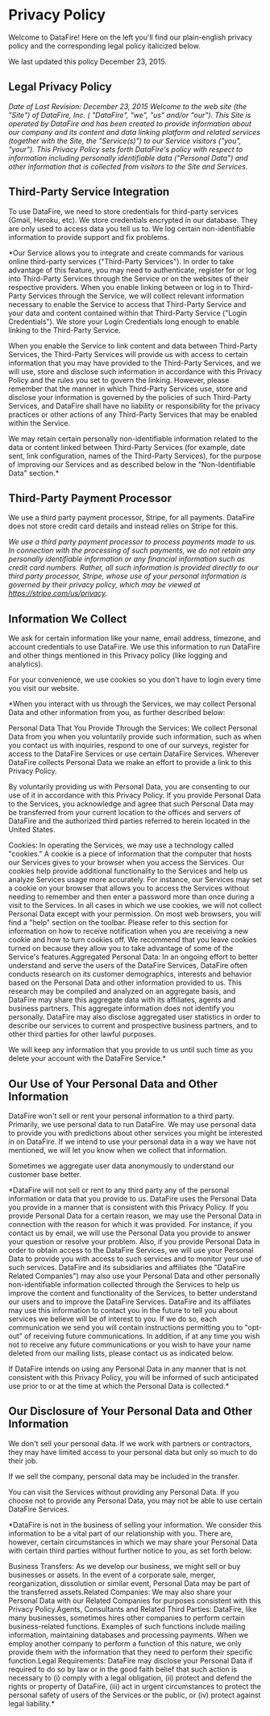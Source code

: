 # Privacy Policy
Welcome to DataFire! Here on the left you'll find our plain-english privacy policy and the corresponding legal policy italicized below.

We last updated this policy December 23, 2015.

## Legal Privacy Policy
*Date of Last Revision: December 23, 2015
Welcome to the web site (the "Site") of DataFire, Inc. ( "DataFire", "we", "us" and/or "our"). This Site is operated by DataFire and has been created to provide information about our company and its content and data linking platform and related services (together with the Site, the "Service(s)") to our Service visitors ("you", "your"). This Privacy Policy sets forth DataFire's policy with respect to information including personally identifiable data ("Personal Data") and other information that is collected from visitors to the Site and Services.*

## Third-Party Service Integration
To use DataFire, we need to store credentials for third-party services (Gmail, Heroku, etc). We store credentials encrypted in our database. They are only used to access data you tell us to. We log certain non-identifiable information to provide support and fix problems.

*Our Service allows you to integrate and create commands for various online third-party services ("Third-Party Services"). In order to take advantage of this feature, you may need to authenticate, register for or log into Third-Party Services through the Service or on the websites of their respective providers. When you enable linking between or log in to Third-Party Services through the Service, we will collect relevant information necessary to enable the Service to access that Third-Party Service and your data and content contained within that Third-Party Service ("Login Credentials"). We store your Login Credentials long enough to enable linking to the Third-Party Service.

When you enable the Service to link content and data between Third-Party Services, the Third-Party Services will provide us with access to certain information that you may have provided to the Third-Party Services, and we will use, store and disclose such information in accordance with this Privacy Policy and the rules you set to govern the linking. However, please remember that the manner in which Third-Party Services use, store and disclose your information is governed by the policies of such Third-Party Services, and DataFire shall have no liability or responsibility for the privacy practices or other actions of any Third-Party Services that may be enabled within the Service.

We may retain certain personally non-identifiable information related to the data or content linked between Third-Party Services (for example, date sent, link configuration, names of the Third-Party Services), for the purpose of improving our Services and as described below in the "Non-Identifiable Data" section.*

## Third-Party Payment Processor
We use a third party payment processor, Stripe, for all payments. DataFire does not store credit card details and instead relies on Stripe for this.

*We use a third party payment processor to process payments made to us. In connection with the processing of such payments, we do not retain any personally identifiable information or any financial information such as credit card numbers. Rather, all such information is provided directly to our third party processor, Stripe, whose use of your personal information is governed by their privacy policy, which may be viewed at https://stripe.com/us/privacy.*

## Information We Collect

We ask for certain information like your name, email address, timezone, and account credentials to use DataFire. We use this information to run DataFire and other things mentioned in this Privacy policy (like logging and analytics).

For your convenience, we use cookies so you don't have to login every time you visit our website.

*When you interact with us through the Services, we may collect Personal Data and other information from you, as further described below:

Personal Data That You Provide Through the Services: We collect Personal Data from you when you voluntarily provide such information, such as when you contact us with inquiries, respond to one of our surveys, register for access to the DataFire Services or use certain DataFire Services. Wherever DataFire collects Personal Data we make an effort to provide a link to this Privacy Policy.

By voluntarily providing us with Personal Data, you are consenting to our use of it in accordance with this Privacy Policy. If you provide Personal Data to the Services, you acknowledge and agree that such Personal Data may be transferred from your current location to the offices and servers of DataFire and the authorized third parties referred to herein located in the United States.

Cookies: In operating the Services, we may use a technology called "cookies." A cookie is a piece of information that the computer that hosts our Services gives to your browser when you access the Services. Our cookies help provide additional functionality to the Services and help us analyze Services usage more accurately. For instance, our Services may set a cookie on your browser that allows you to access the Services without needing to remember and then enter a password more than once during a visit to the Services. In all cases in which we use cookies, we will not collect Personal Data except with your permission. On most web browsers, you will find a "help" section on the toolbar. Please refer to this section for information on how to receive notification when you are receiving a new cookie and how to turn cookies off. We recommend that you leave cookies turned on because they allow you to take advantage of some of the Service's features.Aggregated Personal Data: In an ongoing effort to better understand and serve the users of the DataFire Services, DataFire often conducts research on its customer demographics, interests and behavior based on the Personal Data and other information provided to us. This research may be compiled and analyzed on an aggregate basis, and DataFire may share this aggregate data with its affiliates, agents and business partners. This aggregate information does not identify you personally. DataFire may also disclose aggregated user statistics in order to describe our services to current and prospective business partners, and to other third parties for other lawful purposes.

We will keep any information that you provide to us until such time as you delete your account with the DataFire Service.*

## Our Use of Your Personal Data and Other Information

DataFire won't sell or rent your personal information to a third party. Primarily, we use personal data to run DataFire. We may use personal data to provide you with predictions about other services you might be interested in on DataFire. If we intend to use your personal data in a way we have not mentioned, we will let you know when we collect that information.

Sometimes we aggregate user data anonymously to understand our customer base better.

*DataFire will not sell or rent to any third party any of the personal information or data that you provide to us. DataFire uses the Personal Data you provide in a manner that is consistent with this Privacy Policy. If you provide Personal Data for a certain reason, we may use the Personal Data in connection with the reason for which it was provided. For instance, if you contact us by email, we will use the Personal Data you provide to answer your question or resolve your problem. Also, if you provide Personal Data in order to obtain access to the DataFire Services, we will use your Personal Data to provide you with access to such services and to monitor your use of such services. DataFire and its subsidiaries and affiliates (the "DataFire Related Companies") may also use your Personal Data and other personally non-identifiable information collected through the Services to help us improve the content and functionality of the Services, to better understand our users and to improve the DataFire Services. DataFire and its affiliates may use this information to contact you in the future to tell you about services we believe will be of interest to you. If we do so, each communication we send you will contain instructions permitting you to "opt-out" of receiving future communications. In addition, if at any time you wish not to receive any future communications or you wish to have your name deleted from our mailing lists, please contact us as indicated below.

If DataFire intends on using any Personal Data in any manner that is not consistent with this Privacy Policy, you will be informed of such anticipated use prior to or at the time at which the Personal Data is collected.*

## Our Disclosure of Your Personal Data and Other Information
We don't sell your personal data. If we work with partners or contractors, they may have limited access to your personal data but only so much to do their job.

If we sell the company, personal data may be included in the transfer.

You can visit the Services without providing any Personal Data. If you choose not to provide any Personal Data, you may not be able to use certain DataFire Services.

*DataFire is not in the business of selling your information. We consider this information to be a vital part of our relationship with you. There are, however, certain circumstances in which we may share your Personal Data with certain third parties without further notice to you, as set forth below:

Business Transfers: As we develop our business, we might sell or buy businesses or assets. In the event of a corporate sale, merger, reorganization, dissolution or similar event, Personal Data may be part of the transferred assets.Related Companies: We may also share your Personal Data with our Related Companies for purposes consistent with this Privacy Policy.Agents, Consultants and Related Third Parties: DataFire, like many businesses, sometimes hires other companies to perform certain business-related functions. Examples of such functions include mailing information, maintaining databases and processing payments. When we employ another company to perform a function of this nature, we only provide them with the information that they need to perform their specific function.Legal Requirements: DataFire may disclose your Personal Data if required to do so by law or in the good faith belief that such action is necessary to (i) comply with a legal obligation, (ii) protect and defend the rights or property of DataFire, (iii) act in urgent circumstances to protect the personal safety of users of the Services or the public, or (iv) protect against legal liability.*

